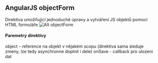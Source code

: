 ## AngularJS objectForm 
Direktiva umožňující jednoduché úpravy a vytváření JS objektů pomocí HTML formuláře
![Alt objectForm](http://obrazky.auto-makler.cz/obrazky/objectform.png)

#### Paremetry direktivy
object - reference na objekt v nějakém scopu (direktiva sama sleduje zmeny, lze tedy asynchronne doplnit i dele)
onSave - callback pro ulozeni dat
